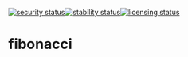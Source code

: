 [![security status](https://meterian.io/badge/pb/0596e53f-2afb-4659-a77a-b90cab3bbbe8/security)](https://meterian.io/projects/?pid=0596e53f-2afb-4659-a77a-b90cab3bbbe8)[![stability status](https://meterian.io/badge/pb/0596e53f-2afb-4659-a77a-b90cab3bbbe8/stability)](https://meterian.io/projects/?pid=0596e53f-2afb-4659-a77a-b90cab3bbbe8)[![licensing status](https://meterian.io/badge/pb/0596e53f-2afb-4659-a77a-b90cab3bbbe8/licensing)](https://meterian.io/projects/?pid=0596e53f-2afb-4659-a77a-b90cab3bbbe8)
# fibonacci
